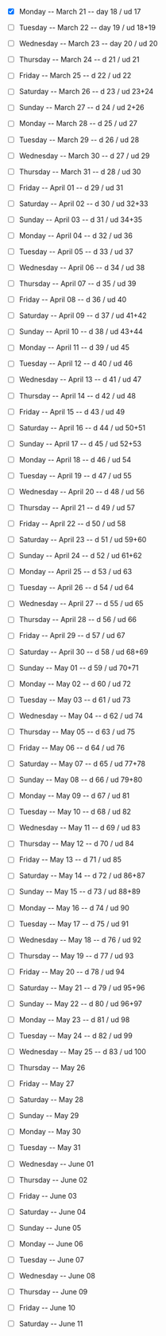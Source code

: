 - [x] Monday -- March 21 -- day 18 / ud 17
- [ ] Tuesday -- March 22 -- day 19 / ud 18+19
- [ ] Wednesday -- March 23 -- day 20 / ud 20
- [ ] Thursday -- March 24 -- d 21 / ud 21
- [ ] Friday -- March 25 -- d 22 / ud 22
- [ ] Saturday -- March 26 -- d 23 / ud 23+24
- [ ] Sunday -- March 27 -- d 24 / ud 2+26

- [ ] Monday -- March 28 -- d 25 / ud 27
- [ ] Tuesday -- March 29 -- d 26 / ud 28
- [ ] Wednesday -- March 30 -- d 27 / ud 29
- [ ] Thursday -- March 31 -- d 28 / ud 30
- [ ] Friday -- April 01  -- d 29 / ud 31
- [ ] Saturday -- April 02 -- d 30 / ud 32+33
- [ ] Sunday -- April 03 -- d 31 / ud 34+35

- [ ] Monday -- April 04 -- d 32 / ud 36
- [ ] Tuesday -- April 05 -- d 33 / ud 37
- [ ] Wednesday -- April 06 -- d 34 / ud 38
- [ ] Thursday -- April 07 -- d 35 / ud 39
- [ ] Friday -- April 08 -- d 36 / ud 40
- [ ] Saturday -- April 09 -- d 37 / ud 41+42 
- [ ] Sunday -- April 10 -- d 38 / ud 43+44
 
- [ ] Monday -- April 11 -- d 39 / ud 45
- [ ] Tuesday -- April 12 -- d 40 / ud 46
- [ ] Wednesday -- April 13 -- d 41 / ud 47
- [ ] Thursday -- April 14 -- d 42 / ud 48
- [ ] Friday -- April 15 -- d 43 / ud 49
- [ ] Saturday -- April 16 -- d 44 / ud 50+51
- [ ] Sunday -- April 17 -- d 45 / ud 52+53

- [ ] Monday -- April 18 -- d 46 / ud 54
- [ ] Tuesday -- April 19 -- d 47 / ud 55
- [ ] Wednesday -- April 20 -- d 48 / ud 56
- [ ] Thursday -- April 21 -- d 49 / ud 57
- [ ] Friday -- April 22 -- d 50 / ud 58
- [ ] Saturday -- April 23 -- d 51 / ud 59+60
- [ ] Sunday -- April 24 -- d 52 / ud 61+62

- [ ] Monday -- April 25 -- d 53 / ud 63
- [ ] Tuesday -- April 26 -- d 54 / ud 64
- [ ] Wednesday -- April 27 -- d 55 / ud 65
- [ ] Thursday -- April 28 -- d 56 / ud 66
- [ ] Friday -- April 29 -- d 57 / ud 67
- [ ] Saturday -- April 30 -- d 58 / ud 68+69
- [ ] Sunday -- May 01 -- d 59 / ud 70+71

- [ ] Monday -- May 02 -- d 60 / ud 72
- [ ] Tuesday -- May 03 -- d 61 / ud 73
- [ ] Wednesday -- May 04 -- d 62 / ud 74
- [ ] Thursday -- May 05 -- d 63 / ud 75
- [ ] Friday -- May 06 -- d 64 / ud 76
- [ ] Saturday -- May 07 -- d 65 / ud 77+78
- [ ] Sunday -- May 08 -- d 66 / ud 79+80

- [ ] Monday -- May 09 -- d 67 / ud 81
- [ ] Tuesday -- May 10 -- d 68 / ud 82
- [ ] Wednesday -- May 11 -- d 69 / ud 83
- [ ] Thursday -- May 12 -- d 70 / ud 84
- [ ] Friday -- May 13 -- d 71 / ud 85
- [ ] Saturday -- May 14 -- d 72 / ud 86+87
- [ ] Sunday -- May 15 -- d 73 / ud 88+89

- [ ] Monday -- May 16 -- d 74 / ud 90
- [ ] Tuesday -- May 17 -- d 75 / ud 91
- [ ] Wednesday -- May 18 -- d 76 / ud 92
- [ ] Thursday -- May 19 -- d 77 / ud 93
- [ ] Friday -- May 20 -- d 78 / ud 94
- [ ] Saturday -- May 21 -- d 79 / ud 95+96
- [ ] Sunday -- May 22 -- d 80 / ud 96+97

- [ ] Monday -- May 23 -- d 81 / ud 98
- [ ] Tuesday -- May 24 -- d 82 / ud 99
- [ ] Wednesday -- May 25 -- d 83 / ud 100
- [ ] Thursday -- May 26
- [ ] Friday -- May 27
- [ ] Saturday -- May 28
- [ ] Sunday -- May 29

- [ ] Monday -- May 30
- [ ] Tuesday -- May 31
- [ ] Wednesday -- June 01
- [ ] Thursday -- June 02
- [ ] Friday -- June 03
- [ ] Saturday -- June 04
- [ ] Sunday -- June 05

- [ ] Monday -- June 06
- [ ] Tuesday -- June 07
- [ ] Wednesday -- June 08
- [ ] Thursday -- June 09
- [ ] Friday -- June 10
- [ ] Saturday -- June 11